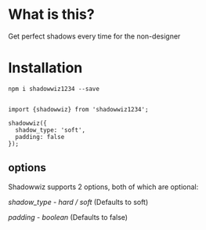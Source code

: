 # What is this?

Get perfect shadows every time for the non-designer

# Installation

`npm i shadowwiz1234 --save`

```

import {shadowwiz} from 'shadowwiz1234';

shadowwiz({
  shadow_type: 'soft',
  padding: false
});
```

## options

Shadowwiz supports 2 options, both of which are optional:

_shadow_type_ - _hard / soft_ (Defaults to soft)

_padding_ - _boolean_ (Defaults to false)
